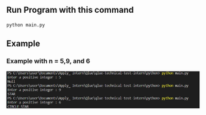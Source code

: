 ## Run Program with this command
```
python main.py
```
## Example
### Example with n = 5,9, and 6
![example_algo](./example_python.png)